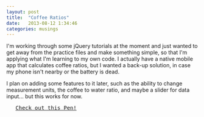 ```yaml
---
layout: post
title:  "Coffee Ratios"
date:   2013-08-12 1:34:46
categories: musings
---
```


I'm working through some jQuery tutorials at the moment and just wanted to get away from the practice files and make something simple, so that I'm applying what I'm learning to my own code. I actually have a native mobile app that calculates coffee ratios, but I wanted a back-up solution, in case my phone isn't nearby or the battery is dead.

I plan on adding some features to it later, such as the ability to change measurement units, the coffee to water ratio, and maybe a slider for data input... but this works for now.

<pre class="codepen" data-height="470" data-type="result" data-href="ovfBw" data-user="andyroo2000" data-safe="true"> <code> </code> <a href="http://codepen.io/andyroo2000/pen/ovfBw">Check out this Pen!</a> </pre>
<script src="http://codepen.io/assets/embed/ei.js"> </script>